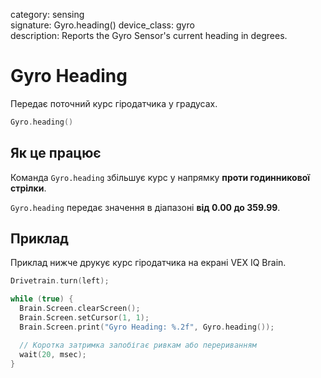 category: sensing  
signature: Gyro.heading() 
device_class: gyro  
description: Reports the Gyro Sensor's current heading in degrees.

# Gyro Heading

Передає поточний курс гіродатчика у градусах.

```cpp
Gyro.heading()
```

## Як це працює

Команда `Gyro.heading` збільшує курс у напрямку **проти годинникової стрілки**.

`Gyro.heading` передає значення в діапазоні **від 0.00 до 359.99**.

## Приклад

Приклад нижче друкує курс гіродатчика на екрані VEX IQ Brain.

```cpp
Drivetrain.turn(left);

while (true) {
  Brain.Screen.clearScreen();
  Brain.Screen.setCursor(1, 1);
  Brain.Screen.print("Gyro Heading: %.2f", Gyro.heading());

  // Коротка затримка запобігає ривкам або перериванням
  wait(20, msec);
}
```

<advanced>
</advanced>